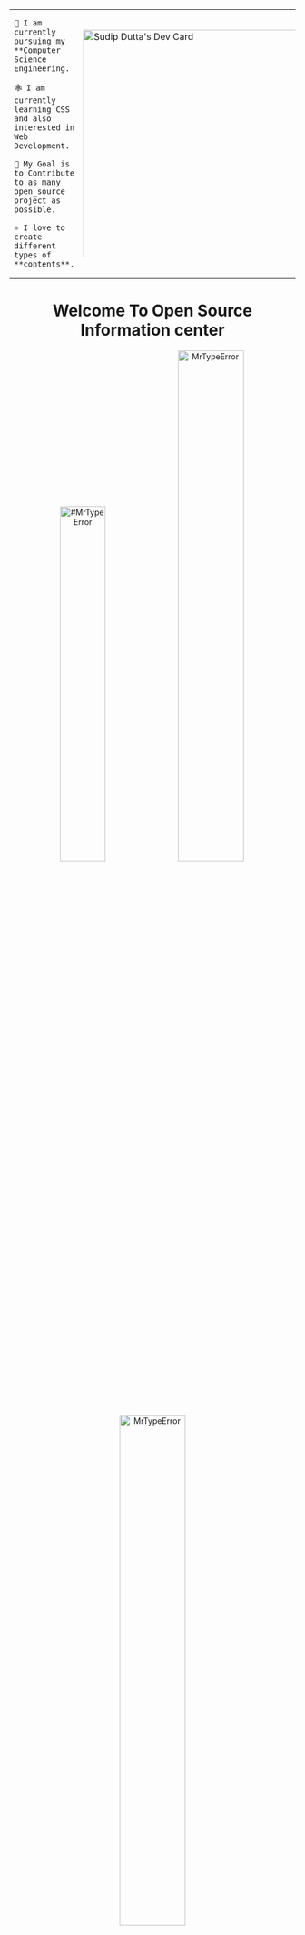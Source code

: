 
<table>
<tr>
  <td valign="center">
 
    🎉 I am currently pursuing my **Computer Science Engineering.
    
    🕸️ I am currently learning CSS and also interested in Web Development.

    🎯 My Goal is to Contribute to as many open_source project as possible.
    
    ⚛️ I love to create different types of **contents**.
<td>
<a href="https://app.daily.dev/MrTypeError"><img src="https://api.daily.dev/devcards/c29bdb003d464212a852523070457570.png?r=nf7" width="400" alt="Sudip Dutta's Dev Card"/></a>
</td>
</tr>
</table>

<h1 align="center">Welcome To Open Source Information center</h1>




<p align="center">
<img width="40%" src="https://github-readme-stats.vercel.app/api/top-langs?username=MrTypeError&show_icons=true&theme=dracula&title_color=ff8000&text_color=ffffff&bg_color=6a6a6a&locale=en&layout=compact&hide_border=true" alt="#MrTypeError" border-radus="10%" /> 
<img width="48%" src="https://github-readme-stats.vercel.app/api?username=MrTypeError&show_icons=true&theme=dracula&title_color=ff8000&text_color=ffffff&bg_color=6a6a6a&locale=en&hide_border=true" alt="MrTypeError" />
<img width="48%" src="https://github-readme-streak-stats.herokuapp.com/?user=MrTypeError&theme=highcontrast&hide_border=true" alt="MrTypeError" />
</p>
